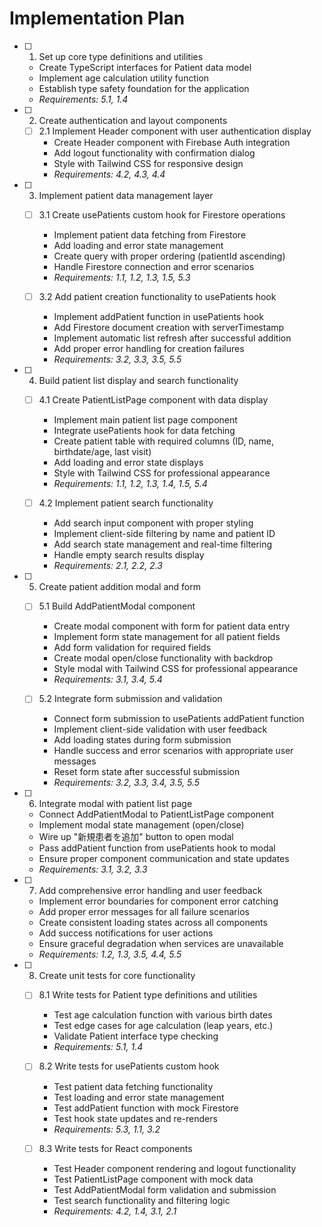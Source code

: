 # Implementation Plan

- [ ] 1. Set up core type definitions and utilities
  - Create TypeScript interfaces for Patient data model
  - Implement age calculation utility function
  - Establish type safety foundation for the application
  - _Requirements: 5.1, 1.4_

- [ ] 2. Create authentication and layout components
  - [ ] 2.1 Implement Header component with user authentication display
    - Create Header component with Firebase Auth integration
    - Add logout functionality with confirmation dialog
    - Style with Tailwind CSS for responsive design
    - _Requirements: 4.2, 4.3, 4.4_

- [ ] 3. Implement patient data management layer
  - [ ] 3.1 Create usePatients custom hook for Firestore operations
    - Implement patient data fetching from Firestore
    - Add loading and error state management
    - Create query with proper ordering (patientId ascending)
    - Handle Firestore connection and error scenarios
    - _Requirements: 1.1, 1.2, 1.3, 1.5, 5.3_

  - [ ] 3.2 Add patient creation functionality to usePatients hook
    - Implement addPatient function in usePatients hook
    - Add Firestore document creation with serverTimestamp
    - Implement automatic list refresh after successful addition
    - Add proper error handling for creation failures
    - _Requirements: 3.2, 3.3, 3.5, 5.5_

- [ ] 4. Build patient list display and search functionality
  - [ ] 4.1 Create PatientListPage component with data display
    - Implement main patient list page component
    - Integrate usePatients hook for data fetching
    - Create patient table with required columns (ID, name, birthdate/age, last visit)
    - Add loading and error state displays
    - Style with Tailwind CSS for professional appearance
    - _Requirements: 1.1, 1.2, 1.3, 1.4, 1.5, 5.4_

  - [ ] 4.2 Implement patient search functionality
    - Add search input component with proper styling
    - Implement client-side filtering by name and patient ID
    - Add search state management and real-time filtering
    - Handle empty search results display
    - _Requirements: 2.1, 2.2, 2.3_

- [ ] 5. Create patient addition modal and form
  - [ ] 5.1 Build AddPatientModal component
    - Create modal component with form for patient data entry
    - Implement form state management for all patient fields
    - Add form validation for required fields
    - Create modal open/close functionality with backdrop
    - Style modal with Tailwind CSS for professional appearance
    - _Requirements: 3.1, 3.4, 5.4_

  - [ ] 5.2 Integrate form submission and validation
    - Connect form submission to usePatients addPatient function
    - Implement client-side validation with user feedback
    - Add loading states during form submission
    - Handle success and error scenarios with appropriate user messages
    - Reset form state after successful submission
    - _Requirements: 3.2, 3.3, 3.4, 3.5, 5.5_

- [ ] 6. Integrate modal with patient list page
  - Connect AddPatientModal to PatientListPage component
  - Implement modal state management (open/close)
  - Wire up "新規患者を追加" button to open modal
  - Pass addPatient function from usePatients hook to modal
  - Ensure proper component communication and state updates
  - _Requirements: 3.1, 3.2, 3.3_

- [ ] 7. Add comprehensive error handling and user feedback
  - Implement error boundaries for component error catching
  - Add proper error messages for all failure scenarios
  - Create consistent loading states across all components
  - Add success notifications for user actions
  - Ensure graceful degradation when services are unavailable
  - _Requirements: 1.2, 1.3, 3.5, 4.4, 5.5_

- [ ] 8. Create unit tests for core functionality
  - [ ] 8.1 Write tests for Patient type definitions and utilities
    - Test age calculation function with various birth dates
    - Test edge cases for age calculation (leap years, etc.)
    - Validate Patient interface type checking
    - _Requirements: 5.1, 1.4_

  - [ ] 8.2 Write tests for usePatients custom hook
    - Test patient data fetching functionality
    - Test loading and error state management
    - Test addPatient function with mock Firestore
    - Test hook state updates and re-renders
    - _Requirements: 5.3, 1.1, 3.2_

  - [ ] 8.3 Write tests for React components
    - Test Header component rendering and logout functionality
    - Test PatientListPage component with mock data
    - Test AddPatientModal form validation and submission
    - Test search functionality and filtering logic
    - _Requirements: 4.2, 1.4, 3.1, 2.1_